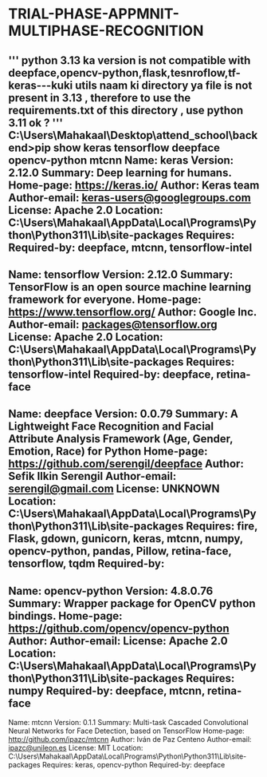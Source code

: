 # TRIAL-PHASE-APPMNIT-MULTIPHASE-RECOGNITION
'''
python 3.13 ka version is not compatible with deepface,opencv-python,flask,tesnroflow,tf-keras---kuki utils naam ki directory ya file is not present in 3.13 , therefore to use the requirements.txt of this directory , use python 3.11 ok ?
'''
C:\Users\Mahakaal\Desktop\attend_school\backend>pip show keras tensorflow deepface opencv-python mtcnn
Name: keras
Version: 2.12.0
Summary: Deep learning for humans.
Home-page: https://keras.io/
Author: Keras team
Author-email: keras-users@googlegroups.com
License: Apache 2.0
Location: C:\Users\Mahakaal\AppData\Local\Programs\Python\Python311\Lib\site-packages
Requires:
Required-by: deepface, mtcnn, tensorflow-intel
---
Name: tensorflow
Version: 2.12.0
Summary: TensorFlow is an open source machine learning framework for everyone.
Home-page: https://www.tensorflow.org/
Author: Google Inc.
Author-email: packages@tensorflow.org
License: Apache 2.0
Location: C:\Users\Mahakaal\AppData\Local\Programs\Python\Python311\Lib\site-packages
Requires: tensorflow-intel
Required-by: deepface, retina-face
---
Name: deepface
Version: 0.0.79
Summary: A Lightweight Face Recognition and Facial Attribute Analysis Framework (Age, Gender, Emotion, Race) for Python
Home-page: https://github.com/serengil/deepface
Author: Sefik Ilkin Serengil
Author-email: serengil@gmail.com
License: UNKNOWN
Location: C:\Users\Mahakaal\AppData\Local\Programs\Python\Python311\Lib\site-packages
Requires: fire, Flask, gdown, gunicorn, keras, mtcnn, numpy, opencv-python, pandas, Pillow, retina-face, tensorflow, tqdm
Required-by:
---
Name: opencv-python
Version: 4.8.0.76
Summary: Wrapper package for OpenCV python bindings.
Home-page: https://github.com/opencv/opencv-python
Author:
Author-email:
License: Apache 2.0
Location: C:\Users\Mahakaal\AppData\Local\Programs\Python\Python311\Lib\site-packages
Requires: numpy
Required-by: deepface, mtcnn, retina-face
---
Name: mtcnn
Version: 0.1.1
Summary: Multi-task Cascaded Convolutional Neural Networks for Face Detection, based on TensorFlow
Home-page: http://github.com/ipazc/mtcnn
Author: Iván de Paz Centeno
Author-email: ipazc@unileon.es
License: MIT
Location: C:\Users\Mahakaal\AppData\Local\Programs\Python\Python311\Lib\site-packages
Requires: keras, opencv-python
Required-by: deepface
